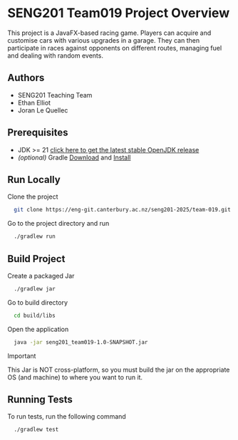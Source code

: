 # SENG201 Team019 Project Overview

This project is a JavaFX-based racing game. Players can acquire and customise cars with various upgrades in a garage. They can then participate in races against opponents on different routes, managing fuel and dealing with random events.

## Authors

- SENG201 Teaching Team
- Ethan Elliot
- Joran Le Quellec

## Prerequisites

- JDK >= 21 [click here to get the latest stable OpenJDK release](https://jdk.java.net/21/)
- _(optional)_ Gradle [Download](https://gradle.org/releases/) and [Install](https://gradle.org/install/)

## Run Locally

Clone the project

```bash
  git clone https://eng-git.canterbury.ac.nz/seng201-2025/team-019.git
```

Go to the project directory and run

```bash
  ./gradlew run
```

## Build Project

Create a packaged Jar

```bash
  ./gradlew jar
```

Go to build directory

```bash
  cd build/libs
```

Open the application

```bash
  java -jar seng201_team019-1.0-SNAPSHOT.jar
```

> [!IMPORTANT]
> This Jar is NOT cross-platform, so you must build the jar on the appropriate OS (and machine) to where you want to run it.

## Running Tests

To run tests, run the following command

```bash
  ./gradlew test
```
